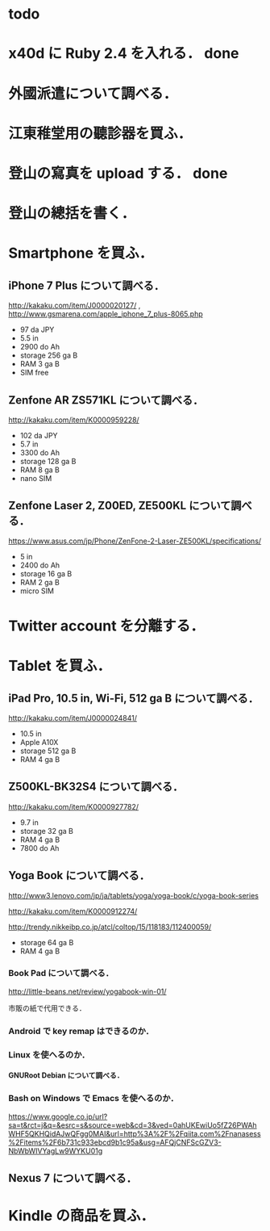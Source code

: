 todo
===

# x40d に Ruby 2.4 を入れる． done
# 外國派遣について調べる．
# 江東稚堂用の聽診器を買ふ．
# 登山の寫真を upload する． done
# 登山の總括を書く．

# Smartphone を買ふ．

## iPhone 7 Plus について調べる．

http://kakaku.com/item/J0000020127/ , http://www.gsmarena.com/apple_iphone_7_plus-8065.php

- 97 da JPY
- 5.5 in
- 2900 do Ah
- storage 256 ga B
- RAM 3 ga B
- SIM free

## Zenfone AR ZS571KL について調べる．

http://kakaku.com/item/K0000959228/

- 102 da JPY
- 5.7 in
- 3300 do Ah
- storage 128 ga B
- RAM 8 ga B
- nano SIM

## Zenfone Laser 2, Z00ED, ZE500KL について調べる．

https://www.asus.com/jp/Phone/ZenFone-2-Laser-ZE500KL/specifications/

- 5 in
- 2400 do Ah
- storage 16 ga B
- RAM 2 ga B
- micro SIM

# Twitter account を分離する．

# Tablet を買ふ．

## iPad Pro, 10.5 in, Wi-Fi, 512 ga B について調べる．

http://kakaku.com/item/J0000024841/

- 10.5 in
- Apple A10X
- storage 512 ga B
- RAM 4 ga B

## Z500KL-BK32S4 について調べる．

http://kakaku.com/item/K0000927782/

- 9.7 in
- storage 32 ga B
- RAM 4 ga B
- 7800 do Ah

## Yoga Book について調べる．

http://www3.lenovo.com/jp/ja/tablets/yoga/yoga-book/c/yoga-book-series

http://kakaku.com/item/K0000912274/

http://trendy.nikkeibp.co.jp/atcl/coltop/15/118183/112400059/

- storage 64 ga B
- RAM 4 ga B

### Book Pad について調べる．

http://little-beans.net/review/yogabook-win-01/

市販の紙で代用できる．

### Android で key remap はできるのか．

### Linux を使へるのか．

#### GNURoot Debian について調べる．

### Bash on Windows で Emacs を使へるのか．

https://www.google.co.jp/url?sa=t&rct=j&q=&esrc=s&source=web&cd=3&ved=0ahUKEwiUo5fZ26PWAhWHF5QKHQidAJwQFgg0MAI&url=http%3A%2F%2Fqiita.com%2Fnanasess%2Fitems%2F6b731c933ebcd9b1c95a&usg=AFQjCNFScGZV3-NbWbWIVYagLw9WYKU01g

## Nexus 7 について調べる．
# Kindle の商品を買ふ．
